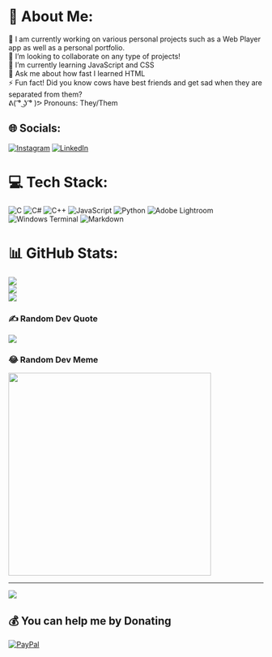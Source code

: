 # 💫 About Me:
🔭 I am currently working on various personal projects such as a Web Player app as well as a personal portfolio.<br>👯 I’m looking to collaborate on any type of projects!<br>🌱 I’m currently learning JavaScript and CSS<br>💬 Ask me about how fast I learned HTML<br>⚡ Fun fact! Did you know cows have best friends and get sad when they are separated from them? <br> ᕕ( ͡° ͜ʖ ͡° )ᕗ Pronouns: They/Them


## 🌐 Socials:
[![Instagram](https://img.shields.io/badge/Instagram-%23E4405F.svg?logo=Instagram&logoColor=white)](https://instagram.com/exo_raeeuz) [![LinkedIn](https://img.shields.io/badge/LinkedIn-%230077B5.svg?logo=linkedin&logoColor=white)](https://linkedin.com/in/https://www.linkedin.com/in/raymond-morrow/) 

# 💻 Tech Stack:
![C](https://img.shields.io/badge/c-%2300599C.svg?style=flat&logo=c&logoColor=white) ![C#](https://img.shields.io/badge/c%23-%23239120.svg?style=flat&logo=csharp&logoColor=white) ![C++](https://img.shields.io/badge/c++-%2300599C.svg?style=flat&logo=c%2B%2B&logoColor=white) ![JavaScript](https://img.shields.io/badge/javascript-%23323330.svg?style=flat&logo=javascript&logoColor=%23F7DF1E) ![Python](https://img.shields.io/badge/python-3670A0?style=flat&logo=python&logoColor=ffdd54) ![Adobe Lightroom](https://img.shields.io/badge/Adobe%20Lightroom-31A8FF.svg?style=flat&logo=Adobe%20Lightroom&logoColor=white) ![Windows Terminal](https://img.shields.io/badge/Windows%20Terminal-%234D4D4D.svg?style=flat&logo=windows-terminal&logoColor=white) ![Markdown](https://img.shields.io/badge/markdown-%23000000.svg?style=flat&logo=markdown&logoColor=white)
# 📊 GitHub Stats:
![](https://github-readme-stats.vercel.app/api?username=ExoRaeeuz&theme=darcula&hide_border=false&include_all_commits=true&count_private=true)<br/>
![](https://github-readme-streak-stats.herokuapp.com/?user=ExoRaeeuz&theme=darcula&hide_border=false)<br/>
![](https://github-readme-stats.vercel.app/api/top-langs/?username=ExoRaeeuz&theme=darcula&hide_border=false&include_all_commits=true&count_private=true&layout=compact)

### ✍️ Random Dev Quote
![](https://quotes-github-readme.vercel.app/api?type=horizontal&theme=radical)

### 😂 Random Dev Meme
<img src='https://randommeme-five.vercel.app/' style="height: 400px;"/>

---
[![](https://visitcount.itsvg.in/api?id=ExoRaeeuz&icon=2&color=2)](https://visitcount.itsvg.in)

  ## 💰 You can help me by Donating
  [![PayPal](https://img.shields.io/badge/PayPal-00457C?style=for-the-badge&logo=paypal&logoColor=white)](https://paypal.me/HeyitsRaym) 

  
<!-- Proudly created with GPRM ( https://gprm.itsvg.in ) -->
